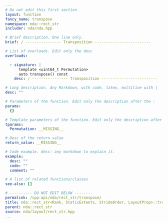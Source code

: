 ```yaml
---
# Do not edit this first section
layout: function
fancy_name: transpose
namespace: nda::rect_str
includer: nda/nda.hpp

# Brief description. One line only.
brief: / ---------------- Transposition -------------------------

# List of overloads. Edit only the desc
overloads:

  - signature: |
      template <uint64_t Permutation>
      auto transpose() const
    desc: / ---------------- Transposition -------------------------

# Long description. Any Markdown, with code, latex, multiline with |
desc: ""

# Parameters of the function. Edit only the description after the :
params:
  {}

# Template parameters of the function. Edit only the description after the :
tparams:
  Permutation: __MISSING__

# Desc of the return value
return_value: __MISSING__

# Code example. desc: any markdown to explain it.
example:
  desc: ""
  code: ""
  comment: ""

# A list of related functions/classes
see-also: []

# ---------- DO NOT EDIT BELOW --------
permalink: /cpp-api/nda/rect_str/transpose/
title: nda::rect_str<Rank, StaticExtents, StrideOrder, LayoutProp>::transpose
parent: nda::rect_str
source: nda/layout/rect_str.hpp
...
```


